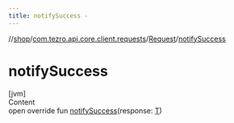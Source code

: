 ```yaml
---
title: notifySuccess -
---
```

//[shop](../../../index.md)/[com.tezro.api.core.client.requests](../index.md)/[Request](index.md)/[notifySuccess](notify-success.md)



# notifySuccess  
[jvm]  
Content  
open override fun [notifySuccess](notify-success.md)(response: [T](index.md))  



